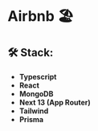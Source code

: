 <h1>Airbnb 🏖️

<h2>🛠 Stack:
<h4>
  
- Typescript
- React
- MongoDB
- Next 13 (App Router)
- Tailwind
- Prisma
